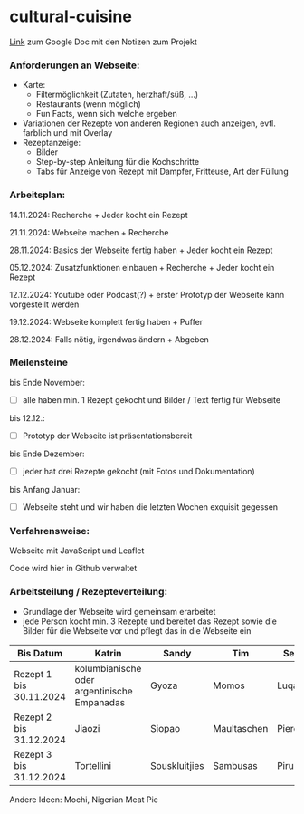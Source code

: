 # cultural-cuisine
[Link](https://docs.google.com/document/d/1XKtVvjKM9jpOuef7wFVSK_b8g2kQpW-vZQC78JlXPw0/edit?pli=1&tab=t.0#heading=h.249yeeusaif8) zum Google Doc mit den Notizen zum Projekt

### Anforderungen an Webseite:
- Karte:
  - Filtermöglichkeit (Zutaten, herzhaft/süß, …)
  - Restaurants (wenn möglich)
  - Fun Facts, wenn sich welche ergeben
- Variationen der Rezepte von anderen Regionen auch anzeigen, evtl. farblich und mit Overlay
- Rezeptanzeige:
  - Bilder
  - Step-by-step Anleitung für die Kochschritte 
  - Tabs für Anzeige von Rezept mit Dampfer, Fritteuse, Art der Füllung


### Arbeitsplan:
14.11.2024: Recherche + Jeder kocht ein Rezept

21.11.2024: Webseite machen + Recherche

28.11.2024: Basics der Webseite fertig haben + Jeder kocht ein Rezept

05.12.2024: Zusatzfunktionen einbauen + Recherche + Jeder kocht ein Rezept

12.12.2024: Youtube oder Podcast(?) + erster Prototyp der Webseite kann vorgestellt werden

19.12.2024: Webseite komplett fertig haben + Puffer

28.12.2024: Falls nötig, irgendwas ändern + Abgeben


### Meilensteine
bis Ende November: 
- [ ] alle haben min. 1 Rezept gekocht und Bilder / Text fertig für Webseite
      
bis 12.12.:
- [ ] Prototyp der Webseite ist präsentationsbereit

bis Ende Dezember: 
- [ ] jeder hat drei Rezepte gekocht (mit Fotos und Dokumentation)

bis Anfang Januar: 
- [ ] Webseite steht und wir haben die letzten Wochen exquisit gegessen


### Verfahrensweise:

Webseite mit JavaScript und Leaflet

Code wird hier in Github verwaltet

### Arbeitsteilung / Rezepteverteilung:
- Grundlage der Webseite wird gemeinsam erarbeitet
- jede Person kocht min. 3 Rezepte und bereitet das Rezept sowie die Bilder für die Webseite vor und pflegt das in die Webseite ein

Bis Datum  | Katrin | Sandy | Tim | Selina
------------- | ------------- | ------------- | ------------- | ------------- 
Rezept 1 bis 30.11.2024 | kolumbianische oder argentinische Empanadas | Gyoza  | Momos | Luqaimat  
Rezept 2 bis 31.12.2024 | Jiaozi | Siopao  | Maultaschen | Pierogi  
Rezept 3 bis 31.12.2024 | Tortellini | Souskluitjies | Sambusas | Pirukad

Andere Ideen: Mochi, Nigerian Meat Pie
